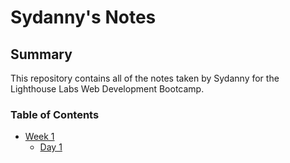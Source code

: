 # Sydanny's Notes
<!-- # This is an H1 header (largest)
###### This is an H6 Header (smallest) -->

## Summary
  This repository contains all of the notes taken by Sydanny for the Lighthouse Labs Web Development Bootcamp.

### Table of Contents
* [Week 1](/Week_1)
  * [Day 1](/Week_1/Day_1/)
  